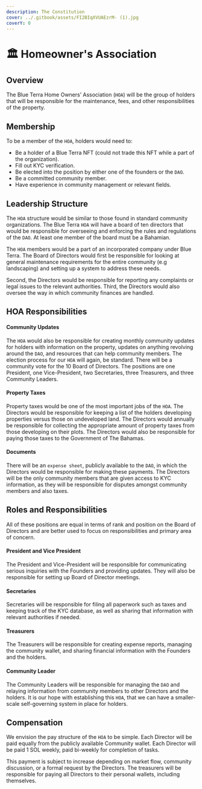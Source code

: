 ```yaml
---
description: The Constitution
cover: ../.gitbook/assets/FI2BIqXVUAEzrM- (1).jpg
coverY: 0
---
```


# 🏛 Homeowner's Association

## Overview

The Blue Terra Home Owners’ Association (`HOA`) will be the group of holders that will be responsible for the maintenance, fees, and other responsibilities of the property.&#x20;

## Membership

To be a member of the `HOA`, holders would need to:

* Be a holder of a Blue Terra NFT (could not trade this NFT while a part of the organization).
* Fill out KYC verification.
* Be elected into the position by either one of the founders or the `DAO`.
* Be a committed community member.
* Have experience in community management or relevant fields.

## Leadership Structure

The `HOA` structure would be similar to those found in standard community organizations. The Blue Terra `HOA` will have a board of ten directors that would be responsible for overseeing and enforcing the rules and regulations of the `DAO`. At least one member of the board must be a Bahamian.&#x20;

The `HOA` members would be a part of an incorporated company under Blue Terra. The Board of Directors would first be responsible for looking at general maintenance requirements for the entire community (e.g landscaping) and setting up a system to address these needs.&#x20;

Second, the Directors would be responsible for reporting any complaints or legal issues to the relevant authorities. Third, the Directors would also oversee the way in which community finances are handled.&#x20;

## HOA Responsibilities&#x20;

#### Community Updates

The `HOA` would also be responsible for creating monthly community updates for holders with information on the property, updates on anything revolving around the `DAO`, and resources that can help community members. The election process for our `HOA` will again, be standard. There will be a community vote for the 10 Board of Directors. The positions are one President, one Vice-President, two Secretaries, three Treasurers, and three Community Leaders.&#x20;

#### Property Taxes

Property taxes would be one of the most important jobs of the `HOA`. The Directors would be responsible for keeping a list of the holders developing properties versus those on undeveloped land. The Directors would annually be responsible for collecting the appropriate amount of property taxes from those developing on their plots. The Directors would also be responsible for paying those taxes to the Government of The Bahamas.&#x20;

#### Documents

There will be an `expense sheet`, publicly available to the `DAO`, in which the Directors would be responsible for making these payments. The Directors will be the only community members that are given access to KYC information, as they will be responsible for disputes amongst community members and also taxes.&#x20;

## Roles and Responsibilities&#x20;

All of these positions are equal in terms of rank and position on the Board of Directors and are better used to focus on responsibilities and primary area of concern.&#x20;

#### President and Vice President&#x20;

The President and Vice-President will be responsible for communicating serious inquiries with the Founders and providing updates. They will also be responsible for setting up Board of Director meetings.&#x20;

#### Secretaries

Secretaries will be responsible for filing all paperwork such as taxes and keeping track of the KYC database, as well as sharing that information with relevant authorities if needed.&#x20;

#### Treasurers

The Treasurers will be responsible for creating expense reports, managing the community wallet, and sharing financial information with the Founders and the holders.&#x20;

#### Community Leader

The Community Leaders will be responsible for managing the `DAO` and relaying information from community members to other Directors and the holders. It is our hope with establishing this `HOA`, that we can have a smaller-scale self-governing system in place for holders.&#x20;

## Compensation

We envision the pay structure of the `HOA` to be simple. Each Director will be paid equally from the publicly available Community wallet. Each Director will be paid 1 SOL weekly, paid bi-weekly for completion of tasks.&#x20;

This payment is subject to increase depending on market flow, community discussion, or a formal request by the Directors. The treasurers will be responsible for paying all Directors to their personal wallets, including themselves.
